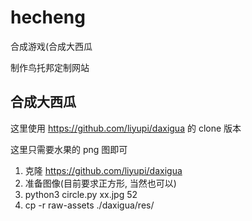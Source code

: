 # hecheng

合成游戏(合成大西瓜

制作鸟托邦定制网站


## 合成大西瓜

这里使用 https://github.com/liyupi/daxigua 的 clone 版本

这里只需要水果的 png 图即可

1. 克隆 https://github.com/liyupi/daxigua
2. 准备图像(目前要求正方形, 当然也可以)
3. python3 circle.py xx.jpg 52
4. cp -r raw-assets ./daxigua/res/



